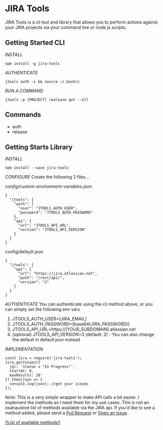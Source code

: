 # JIRA Tools

JIRA Tools is a cli tool and library that allows you to perform actions against your JIRA projects via your command line or node.js scripts.


## Getting Started CLI

*INSTALL*
```
npm install -g jira-tools
```

*AUTHENTICATE*
```
jtools auth -i && source ~/.bashrc
```

*RUN A COMMAND*
```
jtools -p [PROJECT] realease get --all
```

## Commands

- auth
- release


## Getting Starts Library
*INSTALL*
```
npm install --save jira-tools
```

*CONFIGURE*
Create the following 2 files...

*config/custom-environment-variables.json*
```
{
  "jtools": {
    "auth": {
      "user": "JTOOLS_AUTH_USER",
      "password": "JTOOLS_AUTH_PASSWORD"
    },
    "api": {
      "url": "JTOOLS_API_URL",
      "version": "JTOOLS_API_VERSION"
    }
  }
}
```
config/default.json
```
{
  "jtools": {
    "api": {
      "url": "https://jira.atlassian.net",
      "path": "/rest/api/",
      "version": "2"
    }
  }
}
```

*AUTHENTICATE*
You can authenticate using the cli method above, or you can simply set the following env vars
1. JTOOLS_AUTH_USER=[JIRA_EMAIL]
2. JTOOLS_AUTH_PASSWORD=[base64(JIRA_PASSWORD)]
3. JTOOLS_API_URL=https://[YOUR_SUBDOMAIN].atlassian.net
4. (optional) JTOOLS_API_VERSION=3 (default: 2) - You can also change the default in default.json instead

*IMPLEMENTATION*
```
const Jira = require('jira-tools');
Jira.getIssues({
  jql: 'status = "In Progress"',
  startAt: 0,
  maxResults: 20'
}).then(json => {
  console.log(json); //get your issues
});
```

*Note:* This is a very simple wrapper to make API calls a bit easier. I implement the methods as I need them for my use cases. This is not an exahaustive list of methods available via the JIRA api.
If you'd like to see a method added, please send a [Pull Request](https://github.com/ericuldall/jira-tools/pulls) or [Open an Issue](https://github.com/ericuldall/jira-tools/issues).

[!!List of available methods!!](https://github.com/ericuldall/jira-tools/blob/master/utils/Jira.js)
